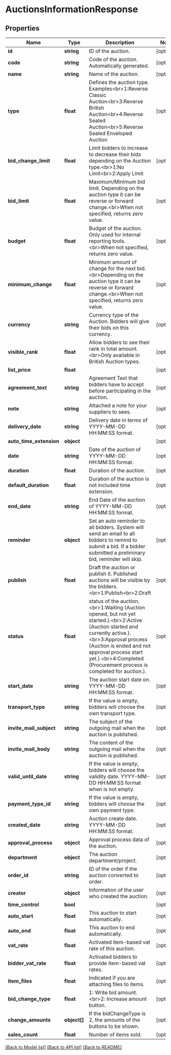 # AuctionsInformationResponse

## Properties
Name | Type | Description | Notes
------------ | ------------- | ------------- | -------------
**id** | **string** | ID of the auction. | [optional] 
**code** | **string** | Code of the auction. Automatically generated. | [optional] 
**name** | **string** | Name of the auction. | [optional] 
**type** | **float** | Defines the auction type. Examples&lt;br&gt;1:Reverse Classic Auction&lt;br&gt;3:Reverse British Auction&lt;br&gt;4:Reverse Sealed Auction&lt;br&gt;5:Reverse Sealed Enveloped Auction | [optional] 
**bid_change_limit** | **float** | Limit bidders to increase to decrease their bids depending on the Auction type.&lt;br&gt;1:No Limit&lt;br&gt;2:Apply Limit | [optional] 
**bid_limit** | **float** | Maximum/Minimum bid limit. Depending on the auction type it can be reverse or forward change.&lt;br&gt;When not specified, returns zero value. | [optional] 
**budget** | **float** | Budget of the auction. Only used for internal reporting tools.&lt;br&gt;When not specified, returns zero value. | [optional] 
**minimum_change** | **float** | Minimum amount of change for the next bid.&lt;br&gt;Depending on the auction type it can be reverse or forward change.&lt;br&gt;When not specified, returns zero value. | [optional] 
**currency** | **string** | Currency type of the Auction. Bidders will give their bids on this currency. | [optional] 
**visible_rank** | **float** | Allow bidders to see their rank in total amount.&lt;br&gt;Only available in British Auction types. | [optional] 
**list_price** | **float** |  | [optional] 
**agreement_text** | **string** | Agreement Text that bidders have to accept before participating in the auction. | [optional] 
**note** | **string** | Attached a note for your suppliers to sees. | [optional] 
**delivery_date** | **string** | Delivery date in terms of YYYY-MM-DD HH:MM:SS format. | [optional] 
**auto_time_extension** | **object** |  | [optional] 
**date** | **string** | Date of the auction of YYYY-MM-DD HH:MM:SS format. | [optional] 
**duration** | **float** | Duration of the auction. | [optional] 
**default_duration** | **float** | Duration of the auction is not included time extension. | [optional] 
**end_date** | **string** | End Date of the auction of YYYY-MM-DD HH:MM:SS format. | [optional] 
**reminder** | **object** | Set an auto reminder to all bidders. System will send an email to all bidders to remind to submit a bid. If a bidder submitted a preliminary bid, reminder will skip. | [optional] 
**publish** | **float** | Draft the auction or publish it. Published auctions will be visible by the bidders.&lt;br&gt;1:Publish&lt;br&gt;2:Draft | [optional] 
**status** | **float** | status of the auction.&lt;br&gt;1:Waiting (Auction opened, but not yet started.).&lt;br&gt;2:Active (Auction started and currently active.).&lt;br&gt;3:Approval process (Auction is ended and not approval process start yet.).&lt;br&gt;4:Completed (Procurement process is completed for auction.). | [optional] 
**start_date** | **string** | The auction start date on. YYYY-MM-DD HH:MM:SS format. | [optional] 
**transport_type** | **string** | If the value is empty, bidders will choose the own transport type. | [optional] 
**invite_mail_subject** | **string** | The subject of the outgoing mail when the auction is published. | [optional] 
**invite_mail_body** | **string** | The content of the outgoing mail when the auction is published. | [optional] 
**valid_until_date** | **string** | If the value is empty, bidders will choose the validity date. YYYY-MM-DD HH:MM:SS format when is not empty. | [optional] 
**payment_type_id** | **string** | If the value is empty, bidders will choose the own payment type. | [optional] 
**created_date** | **string** | Auction create date. YYYY-MM-DD HH:MM:SS format. | [optional] 
**approval_process** | **object** | Approval process data of the auction. | [optional] 
**department** | **object** | The auction department/project. | [optional] 
**order_id** | **string** | ID of the order if the auction converted to order. | [optional] 
**creator** | **object** | Information of the user who created the auction. | [optional] 
**time_control** | **bool** |  | [optional] 
**auto_start** | **float** | This auction to start automatically. | [optional] 
**auto_end** | **float** | This auction to end automatically. | [optional] 
**vat_rate** | **float** | Activated item-based vat rate of this auction. | [optional] 
**bidder_vat_rate** | **float** | Activated bidders to provide item-based vat rates. | [optional] 
**item_files** | **float** | Indicated if you are attaching files to items. | [optional] 
**bid_change_type** | **float** | 1: Write bid amount.&lt;br&gt;2: Increase amount button. | [optional] 
**change_amounts** | **object[]** | If the bidChangeType is 2, the amounts of the buttons to be shown. | [optional] 
**sales_count** | **float** | Number of items sold. | [optional] 

[[Back to Model list]](../README.md#documentation-for-models) [[Back to API list]](../README.md#documentation-for-api-endpoints) [[Back to README]](../README.md)


